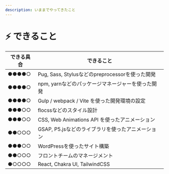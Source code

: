 ```yaml
---
description: いままでやってきたこと
---
```


# ⚡ できること

| できる具合 | できること                                  |
| ----- | -------------------------------------- |
| ●●●●○ | Pug, Sass, Stylusなどのpreprocessorを使った開発 |
| ●●●●○ | npm, yarnなどのパッケージマネージャーを使った開発          |
| ●●●●○ | Gulp / webpack / Vite を使った開発環境の設定      |
| ●●●○○ | flocssなどのスタイル設計                        |
| ●●●○○ | CSS, Web Animations API を使ったアニメーション    |
| ●●○○○ | GSAP, P5.jsなどのライブラリを使ったアニメーション         |
| ●●●○○ | WordPressを使ったサイト構築                     |
| ●●○○○ | フロントチームのマネージメント                        |
| ●○○○○ | React, Chakra UI, TailwindCSS          |
